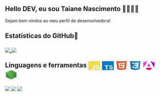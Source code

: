 ### <h2>Hello DEV, eu sou Taiane Nascimento 👩🏾‍💻🤍
Sejam bem vindos ao meu perfil de desenvolvedora!<h2> 


Estatísticas do GitHub🚀 

<a href="https://github.com/taitwelve/github-readme-stats">
  <img height="180em" align="center" src="https://github-readme-stats.vercel.app/api?username=taitwelve&show_icons=true&theme=radical" />
</a>
<a href="https://github.com/taitwelve/convoychat">
  <img height="180em" align="center" src="https://github-readme-stats.vercel.app/api/top-langs?username=taitwelve&layout=compact&langs_count=8&card_width=200&show_icons=true&theme=radical" />
</a>


<div style="display: inline_block"><br>
   Linguagens e ferramentas
  <img align="center" alt="Tai-Js" height="30" width="40" src="https://raw.githubusercontent.com/devicons/devicon/master/icons/javascript/javascript-plain.svg">
  <img align="center" alt="Tai-Ts" height="30" width="40" src="https://raw.githubusercontent.com/devicons/devicon/master/icons/typescript/typescript-plain.svg">
  <img align="center" alt="Tai-HTML" height="30" width="40" src="https://raw.githubusercontent.com/devicons/devicon/master/icons/html5/html5-original.svg">
  <img align="center" alt="Tai-CSS" height="30" width="40" src="https://raw.githubusercontent.com/devicons/devicon/master/icons/css3/css3-original.svg">
  <img align="center" alt="Tai-angular" height="30" width="40" src="https://raw.githubusercontent.com/devicons/devicon/master/icons/angular/angular-original.svg">
<img align="center" alt="Tai-node" height="30" width="40" src="https://raw.githubusercontent.com/devicons/devicon/master/icons/nodejs/nodejs-original.svg">
</div>

###

<div> 
  <a href="https://instagram.com/ataianenascimento" target="_blank"><img src="https://img.shields.io/badge/-Instagram-%23E4405F?style=for-the-badge&logo=instagram&logoColor=white" target="_blank"></a>
  <a href = "mailto:taianenascimentodev@gmail.com"><img src="https://img.shields.io/badge/-Gmail-%23333?style=for-the-badge&logo=gmail&logoColor=white" target="_blank"></a>
  <a href="https://www.linkedin.com/in/taiane-nascimento-santos" target="_blank"><img src="https://img.shields.io/badge/-LinkedIn-%230077B5?style=for-the-badge&logo=linkedin&logoColor=white" target="_blank"></a>  
</div>
